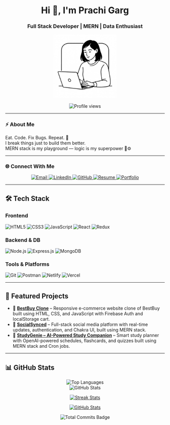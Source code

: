<h1 align="center">Hi 👋, I'm Prachi Garg</h1>
<h3 align="center">Full Stack Developer | MERN | Data Enthusiast</h3>

<p align="center">
  <img src="https://github.com/Prachigarg24/PrachiGarg24/blob/main/developer-girl.jpeg?raw=true" alt="Developer illustration" width="200">
</p>

<p align="center">
  <img src="https://komarev.com/ghpvc/?username=PrachiGarg24&label=Profile%20views&color=0e75b6&style=flat" alt="Profile views"/>
</p>

---

### ⚡ About Me

Eat. Code. Fix Bugs. Repeat. 🔁  
I break things just to build them better.  
MERN stack is my playground — logic is my superpower 🧠⚙️

---

### 🌐 Connect With Me

<p align="center">
  <a href="mailto:prachigarg858@gmail.com" target="_blank"> <img src="https://img.shields.io/badge/Email-D14836?style=for-the-badge&logo=gmail&logoColor=white" alt="Email">
  </a>
  <a href="https://linkedin.com/in/prachigarg01" target="_blank">
    <img src="https://img.shields.io/badge/LinkedIn-blue?style=for-the-badge&logo=linkedin&logoColor=white" alt="LinkedIn">
  </a>
  <a href="https://github.com/Prachigarg24" target="_blank">
    <img src="https://img.shields.io/badge/GitHub-100000?style=for-the-badge&logo=github&logoColor=white" alt="GitHub">
  </a>
  <a href="https://drive.google.com/file/d/1MGbm3UX1FkPrBZLl1G3yQR7LISDmsGLC/view?usp=drivesdk" target="_blank">
    <img src="https://img.shields.io/badge/Resume-0077B5?style=for-the-badge&logo=google-drive&logoColor=white" alt="Resume">
  </a>
  <a href="https://prachi-garg-portfolio-pulse.vercel.app/" target="_blank">
    <img src="https://img.shields.io/badge/Portfolio-FF5722?style=for-the-badge&logo=wordpress&logoColor=white" alt="Portfolio">
  </a>
</p>

---
## 🛠️ Tech Stack

### Frontend
![HTML5](https://img.shields.io/badge/HTML5-E34F26?style=flat-square&logo=html5&logoColor=white)
![CSS3](https://img.shields.io/badge/CSS3-1572B6?style=flat-square&logo=css3&logoColor=white)
![JavaScript](https://img.shields.io/badge/JavaScript-F7DF1E?style=flat-square&logo=javascript&logoColor=black)
![React](https://img.shields.io/badge/React-20232A?style=flat-square&logo=react&logoColor=61DAFB)
![Redux](https://img.shields.io/badge/Redux-593D88?style=flat-square&logo=redux&logoColor=white)

### Backend & DB
![Node.js](https://img.shields.io/badge/Node.js-339933?style=flat-square&logo=nodedotjs&logoColor=white)
![Express.js](https://img.shields.io/badge/Express.js-000000?style=flat-square&logo=express&logoColor=white)
![MongoDB](https://img.shields.io/badge/MongoDB-4EA94B?style=flat-square&logo=mongodb&logoColor=white)

### Tools & Platforms
![Git](https://img.shields.io/badge/Git-F05032?style=flat-square&logo=git&logoColor=white)
![Postman](https://img.shields.io/badge/Postman-FF6C37?style=flat-square&logo=postman&logoColor=white)
![Netlify](https://img.shields.io/badge/Netlify-00C7B7?style=flat-square&logo=netlify&logoColor=white)
![Vercel](https://img.shields.io/badge/Vercel-000000?style=flat-square&logo=vercel&logoColor=white)

---
## 🚀 Featured Projects

- 🔗 [**BestBuy Clone**](https://best-buy-clone-two.vercel.app/) – Responsive e-commerce website clone of BestBuy built using HTML, CSS, and JavaScript with Firebase Auth and localStorage cart.  
- 🔗 [**SocialSynced**](https://4436-euiu.vercel.app/index.html) – Full-stack social media platform with real-time updates, authentication, and Chakra UI, built using MERN stack. 
- 🔗 [**StudyGenie – AI-Powered Study Companion**](https://smart-study-genie-app.vercel.app/) – Smart study planner with OpenAI-powered schedules, flashcards, and quizzes built using MERN stack and Cron jobs. 
---
## 📊 GitHub Stats
<p align="center">
  <img src="https://github-readme-stats.vercel.app/api/top-langs/?username=PrachiGarg24&layout=compact&langs_count=8&theme=radical&hide_border=true" alt="Top Languages">
  <br />
  <img src="https://github-readme-stats.vercel.app/api?username=PrachiGarg24&show_icons=true&theme=radical&hide_border=true" alt="GitHub Stats">
</p>
<p align="center"> <a href="https://github.com/PrachiGarg24/github-readme-streak-stats"> <img title="🔥 Streak Stats" alt="Streak Stats" src="https://github-readme-streak-stats.herokuapp.com/?user=PrachiGarg24&hide_border=true&theme=react&bg_color=0D1117" /> </a> </p> <p align="center"> <a href="https://github.com/PrachiGarg24/github-readme-stats"> <img alt="GitHub Stats" src="https://github-readme-stats.vercel.app/api?username=PrachiGarg24&show_icons=true&locale=en&theme=react&hide_border=true&bg_color=0D1117" /> </a> </p> <p align="center"> <img src="https://img.shields.io/badge/Total%20Commits-1000%2B-success?style=for-the-badge&logo=github" alt="Total Commits Badge"> </p>
